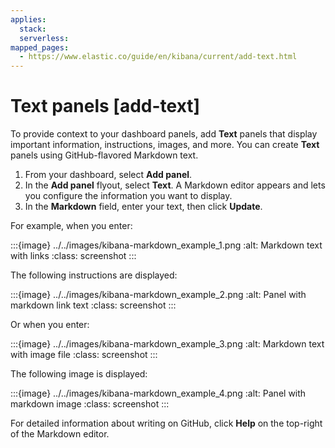 ```yaml
---
applies:
  stack:
  serverless:
mapped_pages:
  - https://www.elastic.co/guide/en/kibana/current/add-text.html
---
```


# Text panels [add-text]

To provide context to your dashboard panels, add **Text** panels that display important information, instructions, images, and more. You can create **Text** panels using GitHub-flavored Markdown text.

1. From your dashboard, select **Add panel**.
2. In the **Add panel** flyout, select **Text**. A Markdown editor appears and lets you configure the information you want to display.
3. In the **Markdown** field, enter your text, then click **Update**.

For example, when you enter:

:::{image} ../../images/kibana-markdown_example_1.png
:alt: Markdown text with links
:class: screenshot
:::

The following instructions are displayed:

:::{image} ../../images/kibana-markdown_example_2.png
:alt: Panel with markdown link text
:class: screenshot
:::

Or when you enter:

:::{image} ../../images/kibana-markdown_example_3.png
:alt: Markdown text with image file
:class: screenshot
:::

The following image is displayed:

:::{image} ../../images/kibana-markdown_example_4.png
:alt: Panel with markdown image
:class: screenshot
:::

For detailed information about writing on GitHub, click **Help** on the top-right of the Markdown editor.


